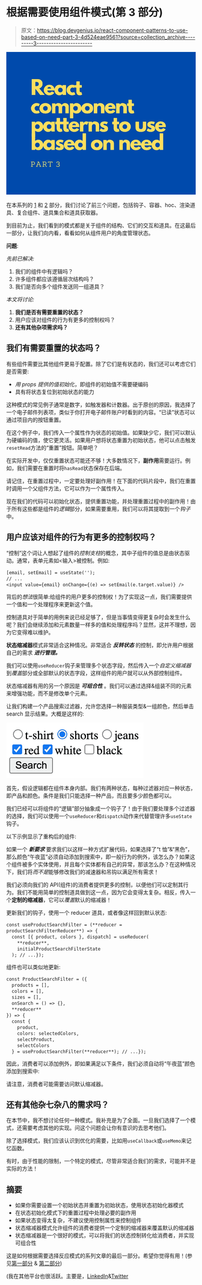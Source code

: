 # 根据需要使用组件模式(第 3 部分)

> 原文：<https://blog.devgenius.io/react-component-patterns-to-use-based-on-need-part-3-4d524eae9561?source=collection_archive---------3----------------------->

![](img/8d3b461b90f7cd4ea62e66327bd9e454.png)

在本系列的 [1](/react-component-patterns-to-use-based-on-need-part-1-55694f2e676e) 和 [2](/react-component-patterns-to-use-based-on-need-part-2-e15270191cc9) 部分，我们讨论了前三个问题，包括钩子、容器、hoc、渲染道具、复合组件、道具集合和道具获取器。

到目前为止，我们看到的模式都是关于组件的结构、它们的交互和道具。在这最后一部分，让我们向内看，看看如何从组件用户的角度管理状态。

**问题**:

*先前已解决:*

1.  我们的组件中有逻辑吗？
2.  许多组件都应该遵循层次结构吗？
3.  我们是否向多个组件发送同一组道具？

*本文将讨论:*

1.  **我们是否有需要重置的状态？**
2.  用户应该对组件的行为有更多的控制权吗？
3.  **还有其他杂项需求吗？**

## 我们有需要重置的状态吗？

有些组件需要比其他组件更易于配置。除了它们是有状态的，我们还可以考虑它们是否需要:

*   *用 props 提供的值初始化*，即组件的初始值不需要硬编码
*   具有将状态复位到初始状态的能力

这种模式的常见例子通常是数字，如触发器和计数器。出于原创的原因，我选择了一个电子邮件列表项，类似于你打开电子邮件账户时看到的内容。“已读”状态可以通过项目内的按钮重置。

在这个例子中，我们传入一个属性作为状态的初始值。如果缺少它，我们可以默认为硬编码的值，使它更灵活。如果用户想将状态重置为初始状态，他可以点击触发`resetRead`方法的“重置”按钮。简单吧？

在实际开发中，仅仅重置状态可能还不够！大多数情况下，**副作用**需要运行。例如，我们需要在重置时将`hasRead`状态保存在后端。

请记住，在重置过程中，一定要处理好副作用！在下面的代码片段中，我们在重置时调用一个父组件方法，它可以作为一个属性传入。

现在我们的代码可以初始化状态，提供重置功能，并处理重置过程中的副作用！由于所有这些都是组件的*逻辑*部分，如果需要重用，我们可以将其提取到一个*钩子*中。

## 用户应该对组件的行为有更多的控制权吗？

“控制”这个词让人想起了组件的*控制支柱*的概念，其中子组件的值总是由状态驱动。通常，表单元素如<输入>被控制。例如:

```
[email, setEmail] = useState('');
// ...
<input value={email} onChange={(e) => setEmail(e.target.value)} />
```

背后的*想法*很简单:给组件的用户更多的控制权！为了实现这一点，我们需要提供一个值和一个处理程序来更新这个值。

控制道具对于简单的用例来说已经足够了，但是当事情变得更复杂时会发生什么呢？我们会继续添加和元素数量一样多的值和处理程序吗？显然，这并不理想，因为它变得难以维护。

**状态缩减器**模式非常适合这种情况。非常适合 ***反转状态*** 的控制，即允许用户根据自己的需求 ***进行管理。***

我们可以使用`useReducer`钩子来管理多个状态字段，然后传入一个*自定义缩减器*到*覆盖*部分或全部默认的状态字段，这样组件的用户就可以从外部控制组件。

状态缩减器有用的另一个原因是 ***可组合性*** 。我们可以通过选择&组装不同的元素来增强功能，而不是修改单个元素。

让我们构建一个产品搜索过滤器，允许您选择一种服装类型&一组颜色，然后单击 search 显示结果。大概是这样的:

![](img/f239034cb9af4f0c291121f8e9b284bd.png)

首先，假设逻辑都在组件本身内部。我们有两种状态，每种过滤器对应一种状态，即产品和颜色。条件是我们只能选择一种产品，而且要多少颜色都可以。

我们已经可以将组件的“逻辑”部分抽象成一个钩子了！由于我们要处理多个过滤器的选择，我们可以使用一个`useReducer`和`dispatch`动作来代替管理许多`useState`钩子。

以下示例显示了重构后的组件:

如果一个 ***新要求*** 要求我们以这样一种方式扩展代码，如果选择了“t 恤”&“黑色”，那么颜色“午夜蓝”必须自动添加到搜索中，即一般行为的例外，该怎么办？如果这个组件被多个实体使用，并且每个实体都有自己的异常，那该怎么办？在这种情况下，我们将*而不是*能够修改我们的减速器和吊钩以满足所有需求！

我们必须向我们的 API(组件)的消费者提供更多的控制，以便他们可以定制其行为。我们不能用简单的控制道具做到这一点，因为它会变得太复杂。相反，传入一个**定制的缩减器**，它可以*覆盖*默认的缩减器！

更新我们的钩子，使用一个 reducer 道具，或者像这样回到默认状态:

```
const useProductSearchFilter = (**reducer = productSearchFilterReducer**) => {
  const [{ product, colors }, dispatch] = useReducer(
    **reducer**,
    initialProductSearchFilterState
  ); // ...});
```

组件也可以类似地更新:

```
const ProductSearchFilter = ({
  products = [],
  colors = [],
  sizes = [],
  onSearch = () => {},
  **reducer**
}) => {
  const {
    product,
    colors: selectedColors,
    selectProduct,
    selectColors
  } = useProductSearchFilter(**reducer**); // ...});
```

因此，消费者可以添加例外，即如果满足以下条件，我们必须自动将“午夜蓝”颜色添加到搜索中:

请注意，消费者可能需要访问默认缩减器。

## 还有其他杂七杂八的需求吗？

在本节中，我不想讨论任何一种模式。我补充是为了全面。一旦我们选择了一个模式，还需要考虑其他的实现。问这个问题会让你有意识的去思考他们。

除了选择模式，我们应该认识到优化的需要，比如用`useCallback`或`useMemo`来记忆函数。

有时，由于性能的限制，一个特定的模式，尽管非常适合我们的需求，可能并不是实际的方法！

## 摘要

*   如果你需要设置一个初始状态并重置为初始状态，使用状态初始化器模式
*   在状态初始化模式下的重置过程中处理必要的副作用
*   如果状态变得太复杂，不建议使用控制属性来控制组件
*   状态缩减器模式允许组件的消费者提供一个定制的缩减器来覆盖默认的缩减器
*   状态缩减器是一个很好的模式，可以将我们的状态控制转化给消费者，并实现可组合性

这是如何根据需要选择反应模式的系列文章的最后一部分。希望你觉得有用！(参见[第一部分](/react-component-patterns-to-use-based-on-need-part-1-55694f2e676e) & [第二部分](/react-component-patterns-to-use-based-on-need-part-2-e15270191cc9))

(我在其他平台也很活跃。主要是，[LinkedIn](https://www.linkedin.com/in/pushkar-desai-811a75102/)&[Twitter](https://twitter.com/pushkardk)